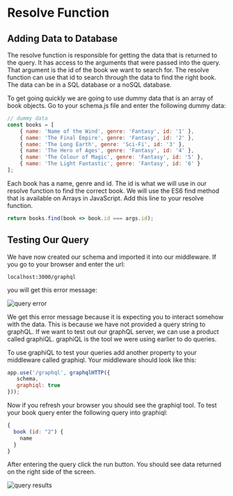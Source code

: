 # Resolve Function

## Adding Data to Database
The resolve function is responsible for getting the data that is returned to the query. It has access to the arguments that were passed into the query. That argument is the id of the book we want to search for. The resolve function can use that id to search through the data to find the right book. The data can be in a SQL database or a noSQL database. 

To get going quickly we are going to use dummy data that is an array of book objects. Go to your schema.js file and enter the following dummy data:
```js
// dummy data
const books = [
    { name: 'Name of the Wind', genre: 'Fantasy', id: '1' },
    { name: 'The Final Empire', genre: 'Fantasy', id: '2' },
    { name: 'The Long Earth', genre: 'Sci-Fi', id: '3' },
    { name: 'The Hero of Ages', genre: 'Fantasy', id: '4' },
    { name: 'The Colour of Magic', genre: 'Fantasy', id: '5' },
    { name: 'The Light Fantastic', genre: 'Fantasy', id: '6' }
];
```

Each book has a name, genre and id.  The id is what we will use in our resolve function to find the correct book. We will use the ES6 find method that is available on Arrays in JavaScript.  Add this line to your resolve function.
```js
return books.find(book => book.id === args.id);
```

## Testing Our Query
We have now created our schema and imported it into our middleware. If you go to your browser and enter the url:
```
localhost:3000/graphql
```
you will get this error message:

 ![query error](/images/queryError.png)

 We get this error message because it is expecting you to interact somehow with the data. This is because we have not provided a query string to graphQL. If we want to test out our graphQL server, we can use a product called graphiQL. graphiQL is the tool we were using earlier to do queries. 

 To use graphiQL to test your queries add another property to your middleware called graphiql.  Your middleware should look like this:
 ```js
 app.use('/graphql', graphqlHTTP({
    schema,
    graphiql: true
}));
```

Now if you refresh your browser you should see the graphiql tool. To test your book query enter the following query into graphiql:
```js
{
  book (id: "2") {
    name
  }
}
```

After entering the query click the run button. You should see data returned on the right side of the screen.

![query results](/images/queryResults.png)